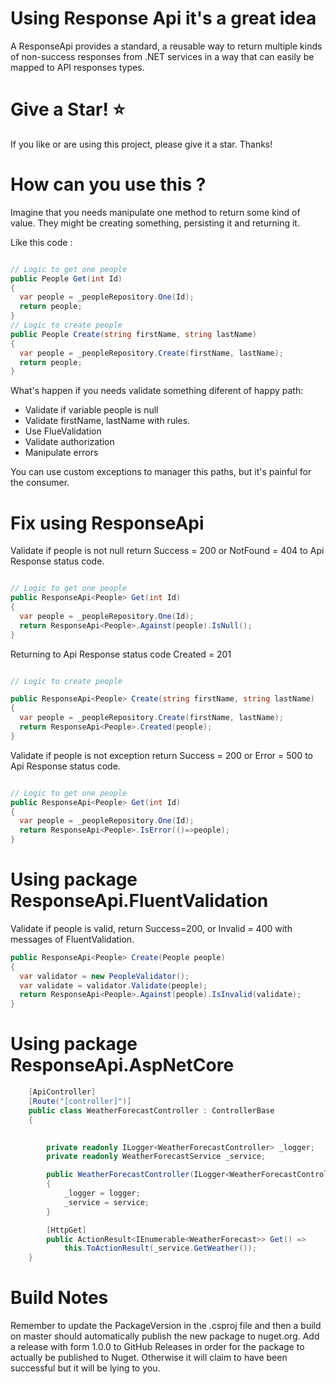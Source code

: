 # Using Response Api it's a great idea

A ResponseApi provides a standard, a reusable way to return multiple kinds of non-success responses from .NET services in a way that can easily be mapped to API responses types.

# Give a Star! ⭐
If you like or are using this project, please give it a star. Thanks!

# How can you use this ?
Imagine that you needs manipulate one method to return some kind of value. They might be creating something, persisting it and returning it.

Like this code :

```csharp

// Logic to get one people
public People Get(int Id)
{
  var people = _peopleRepository.One(Id);
  return people;
}
// Logic to create people
public People Create(string firstName, string lastName)
{
  var people = _peopleRepository.Create(firstName, lastName);
  return people;
}

```
What's happen if you needs validate something diferent of happy path:
* Validate if variable people is null
* Validate firstName, lastName with rules.
* Use FlueValidation
* Validate authorization
* Manipulate errors

You can use custom exceptions to manager this paths, but it's painful for the consumer.


# Fix using ResponseApi

Validate if people is not null return Success = 200 or NotFound = 404 to Api Response status code.
```csharp

// Logic to get one people
public ResponseApi<People> Get(int Id)
{
  var people = _peopleRepository.One(Id);
  return ResponseApi<People>.Against(people).IsNull();
}

```
Returning to Api Response status code Created = 201
```csharp

// Logic to create people

public ResponseApi<People> Create(string firstName, string lastName)
{
  var people = _peopleRepository.Create(firstName, lastName);
  return ResponseApi<People>.Created(people);
}

```
Validate if people is not exception return Success = 200 or Error = 500 to Api Response status code.
```csharp

// Logic to get one people
public ResponseApi<People> Get(int Id)
{
  var people = _peopleRepository.One(Id);
  return ResponseApi<People>.IsError(()=>people);
}
```
# Using package ResponseApi.FluentValidation

Validate if people is valid, return Success=200, or Invalid = 400 with messages of FluentValidation.

```csharp
public ResponseApi<People> Create(People people)
{
  var validator = new PeopleValidator();
  var validate = validator.Validate(people);
  return ResponseApi<People>.Against(people).IsInvalid(validate);
}
```

# Using package ResponseApi.AspNetCore
```csharp
    [ApiController]
    [Route("[controller]")]
    public class WeatherForecastController : ControllerBase
    {
       

        private readonly ILogger<WeatherForecastController> _logger;
        private readonly WeatherForecastService _service;

        public WeatherForecastController(ILogger<WeatherForecastController> logger, WeatherForecastService service)
        {
            _logger = logger;
            _service = service;
        }

        [HttpGet]
        public ActionResult<IEnumerable<WeatherForecast>> Get() =>
            this.ToActionResult(_service.GetWeather());
    }
```
# Build Notes

Remember to update the PackageVersion in the .csproj file and then a build on master should automatically publish the new package to nuget.org.
Add a release with form 1.0.0 to GitHub Releases in order for the package to actually be published to Nuget. Otherwise it will claim to have been successful but it will be lying to you.

